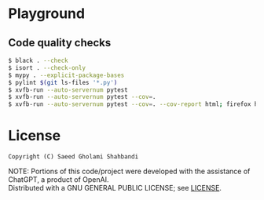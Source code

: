 # Playground


## Code quality checks
```bash
$ black . --check
$ isort . --check-only
$ mypy . --explicit-package-bases
$ pylint $(git ls-files '*.py')
$ xvfb-run --auto-servernum pytest
$ xvfb-run --auto-servernum pytest --cov=.
$ xvfb-run --auto-servernum pytest --cov=. --cov-report html; firefox htmlcov/index.html
```

# License
```
Copyright (C) Saeed Gholami Shahbandi
```

NOTE: Portions of this code/project were developed with the assistance of ChatGPT, a product of OpenAI.  
Distributed with a GNU GENERAL PUBLIC LICENSE; see [LICENSE](https://github.com/saeedghsh/playground/blob/master/LICENSE).

